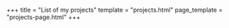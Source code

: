 +++
title = "List of my projects"
template = "projects.html"
page_template = "projects-page.html"
+++
